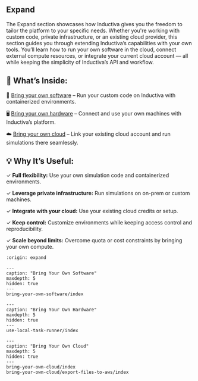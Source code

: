 ## Expand 

The Expand section showcases how Inductiva gives you the freedom to tailor the 
platform to your specific needs. Whether you're working with custom code, 
private infrastructure, or an existing cloud provider, this section guides you 
through extending Inductiva’s capabilities with your own tools. You’ll learn how 
to run your own software in the cloud, connect external compute resources, or 
integrate your current cloud account — all while keeping the simplicity of 
Inductiva’s API and workflow.  

## 📘 What’s Inside:
🧩 [Bring your own software](bring-your-own-software/index.md) – Run your custom 
code on Inductiva with containerized environments.  

🖥️ [Bring your own hardware](use-local-task-runner/index.md) – Connect and use your 
own machines with Inductiva’s platform.  

☁️ [Bring your own cloud](bring-your-own-cloud/index) – Link your existing cloud 
account and run simulations there seamlessly.  


## 💡 Why It’s Useful:
✓ **Full flexibility:** Use your own simulation code and containerized environments.  

✓ **Leverage private infrastructure:** Run simulations on on-prem or custom machines.  

✓ **Integrate with your cloud:** Use your existing cloud credits or setup.  

✓ **Keep control:** Customize environments while keeping access control and reproducibility.  

✓ **Scale beyond limits:** Overcome quota or cost constraints by bringing your own compute.  


```{banner}
:origin: expand
```


```{toctree}
---
caption: "Bring Your Own Software"
maxdepth: 5
hidden: true
---
bring-your-own-software/index
```

```{toctree}
---
caption: "Bring Your Own Hardware"
maxdepth: 5
hidden: true
---
use-local-task-runner/index
```

```{toctree}
---
caption: "Bring Your Own Cloud"
maxdepth: 5
hidden: true
---
bring-your-own-cloud/index
bring-your-own-cloud/export-files-to-aws/index
```